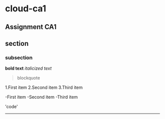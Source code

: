 # cloud-ca1
## Assignment CA1
## section

### subsection
**bold text**
*italicized text*
>blockquote

1.First item
2.Second item
3.Third item

-First item
-Second item
-Third item

'code'

---

